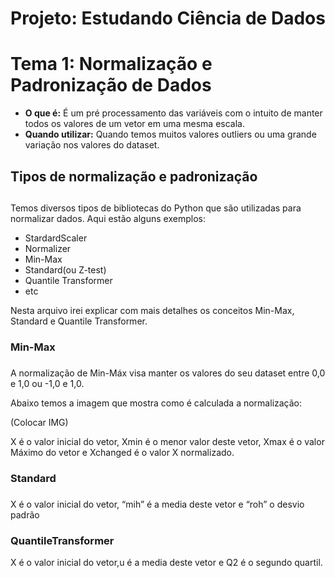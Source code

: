 # **Projeto: Estudando Ciência de Dados**

# **Tema 1: Normalização e Padronização de Dados**

- **O que é:** É um pré processamento das variáveis com o intuito de manter todos os valores de um vetor em uma mesma escala.
- **Quando utilizar:** Quando temos muitos valores outliers ou uma grande variação nos valores do dataset.

## Tipos de normalização e padronização <h2>

Temos diversos tipos de bibliotecas do Python que são utilizadas para normalizar dados.  Aqui estão alguns exemplos:

- StardardScaler
- Normalizer
- Min-Max
- Standard(ou Z-test)
- Quantile Transformer
- etc

Nesta arquivo irei explicar com mais detalhes os conceitos Min-Max, Standard e Quantile Transformer.

### Min-Max <h3>
A normalização de Min-Máx visa manter os valores do seu dataset entre 0,0 e 1,0 ou -1,0 e 1,0.

Abaixo temos a imagem que mostra como é calculada a normalização:

(Colocar IMG)

X é o valor inicial do vetor, Xmin é o menor valor deste vetor, Xmax é o valor Máximo do vetor e Xchanged é o valor X normalizado.​

### Standard <h3>

X é o valor inicial do vetor, “mih” é a media deste vetor e “roh” o desvio padrão

### QuantileTransformer

X é o valor inicial do vetor,u é a media deste vetor e Q2 é o segundo quartil.
